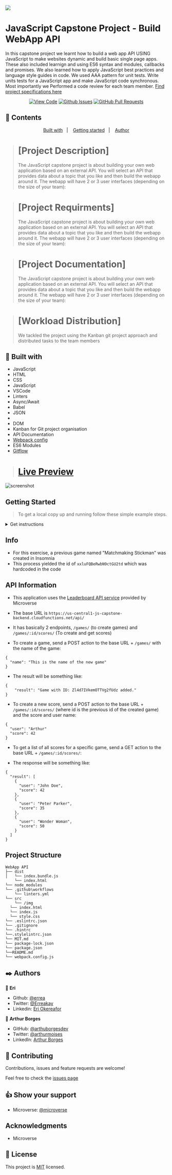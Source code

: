 ![](https://img.shields.io/badge/Microverse-blueviolet)

# JavaScript Capstone Project - Build WebApp API

In this capstone project we  learnt how to build a web app API USING JavaScript to make websites dynamic and build basic single page apps. These also included learnign and using ES6 syntax and modules, callbacks and promises. We also learned how to apply JavaScript best practices and language style guides in code. We used AAA pattern for unit tests.
Write units tests for a JavaScript app and make JavaScript code synchronous.
Most importantly we Performed a code review for each team member. [Find project specifications here](https://github.com/microverseinc/curriculum-javascript/blob/main/group-capstone/js_capstone.md)
      

<div align="center">

[![View Code](https://img.shields.io/badge/View%20-Code-green)](https://github.com/errea/api-based-webapp)
[![Github Issues](https://img.shields.io/badge/GitHub-Issues-orange)](https://github.com/errea/api-based-webapp/issues)
[![GitHub Pull Requests](https://img.shields.io/badge/GitHub-Pull%20Requests-blue)](https://github.com/errea/leader-board-project/pull/1)

</div>

## 📝 Contents

<p align="center">
<a href="#with">Built with</a>&nbsp;&nbsp;&nbsp;|&nbsp;&nbsp;&nbsp;
<a href="#gs">Getting started</a>&nbsp;&nbsp;&nbsp;|&nbsp;&nbsp;&nbsp;
<a href="#author">Author</a>
</p>

># [Project Description]
>The JavaScript capstone project is about building your own web application based on an external API. You will select an API that provides data about a topic that you like and then build the webapp around it. The webapp will have 2 or 3 user interfaces (depending on the size of your team):

># [Project Requirments]
>The JavaScript capstone project is about building your own web application based on an external API. You will select an API that provides data about a topic that you like and then build the webapp around it. The webapp will have 2 or 3 user interfaces (depending on the size of your team):

># [Project Documentation]
>The JavaScript capstone project is about building your own web application based on an external API. You will select an API that provides data about a topic that you like and then build the webapp around it. The webapp will have 2 or 3 user interfaces (depending on the size of your team):

># [Workload Distribution]
>We tackled the project using the Kanban git project approach and distributed tasks to the team members
## 🔧 Built with<a name = "with"></a>

- JavaScript
- HTML
- CSS
- JavaScript
- VSCode
- Linters
- Async/Await
- Babel
- JSON
- 
- DOM
- Kanban for Git project organisation 
- API Documentation
- [Webpack config](hhttps://webpack.js.org/guides/getting-started/)
- ES6 Modules 
- [Gitflow](https://github.com/microverseinc/curriculum-transversal-skills/blob/main/git-github/articles/gitflow.md)
  
># [Live Preview](https://determined-jennings-a4d5e7.netlify.app/)

![screenshot](./src/img/screen-shot.png)
## Getting Started <a name = "gs"></a>
> To get a local copy up and running follow these simple example steps.

<details>
  <summary>Get instructions</summary>

```
$ cd <folder>
```

~~~bash
$ git clone https://github.com/errea/api-based-webapp.git
$ cd api-based-webapp
~~~

Run `npm Install` to install the node modules and webpacker.

Run `npm run build` to build the bundler and build the webpack.

Run `npm start` or `npm watch` on a Terminal to start the server and look at the result in `http://localhost:8080/` in your browser.



## Set up
* Open your terminal and locate the folder you want to clone the repository and follow the steps above to install

</details>


## Info

- For this exercise, a previous game named "Matchmaking Stickman" was created in Insomnia
- This process yielded the id of `xxluFQBeRwbN9ctGU2td` which was hardcoded in the code

## API Information

- This application uses the [Leaderboard API service](https://www.notion.so/Leaderboard-API-service-24c0c3c116974ac49488d4eb0267ade3) provided by Microverse

- The base URL is `https://us-central1-js-capstone-backend.cloudfunctions.net/api/`

- It has basically 2 endpoints, `/games/` (to create games) and `/games/:id/scores/` (To create and get scores)

- To create a game, send a POST action to the base URL + `/games/` with the name of the game:

```
{
  "name": "This is the name of the new game" 
}
```

- The result will be something like: 
``` 
{
	"result": "Game with ID: Zl4d7IVkemOTTVg2fUdz added."
}
``` 

- To create a new score, send a POST action to the base URL + `/games/:id/scores/` (where id is the previous id of the created game) and the score and user name:

```
{
  "user": "Arthur"
  "score": 42 
}
```

- To get a list of all scores for a specific game, send a GET action to the base URL + `/games/:id/scores/`:

- The response will be something like:

```
{
  "result": [
    {
      "user": "John Doe",
      "score": 42
    },
    {
      "user": "Peter Parker",
      "score": 35
    },
    {
      "user": "Wonder Woman",
      "score": 50
    }
  ]
}
``` 

## Project Structure

    WebApp API
    ├── dist
    │   └── index.bundle.js
        └── index.html
    └── node_modules
    └── .github\workflows
        └── linters.yml
    └── src
        └── /img
      └── index.html
      └── index.js   
      └── style.css
    └── .eslintrc.json
    └── .gitignore
    └── .hintrc
    └──.stylelintrc.json
    └── MIT.md
    └── package-lock.json
    └── package.json
    └──README.md
    └── webpack.config.js

## ✒️  Authors <a name = "author"></a>

👤 **Eri**

- Github: [@errea](https://github.com/errea)
- Twitter: [@Erreakay](https://github.com/errea)
- Linkedin: [Eri Okereafor](https://www.linkedin.com/in/eri-ngozi-okereafor/)

👤 **Arthur Borges**

- GitHub: [@arthuborgesdev](https://github.com/arthurborgesdev)
- Twitter: [@arthurmoises](https://twitter.com/arthurmoises)
- LinkedIn: [Arthur Borges](https://linkedin.com/in/arthurmoises)

  
## 🤝 Contributing

Contributions, issues and feature requests are welcome!

Feel free to check the [issues page](https://github.com/errea/api-based-webapp/issues)
## 👍 Show your support

- Microverse: [@microverse](https://www.microverse.org/)

## Acknowledgments

- Microverse

## 📝 License

This project is [MIT](./MIT.md) licensed.


